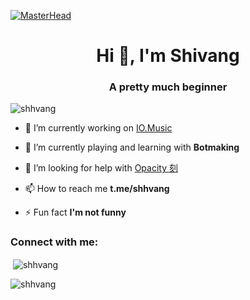 [![MasterHead](https://telegra.ph/file/20656dcf7981ff441c696.jpg)](https://t.me/shhvang)

<h1 align="center">Hi 👋, I'm Shivang</h1>
<h3 align="center">A pretty much beginner</h3>

<p align="left"> <img src="https://komarev.com/ghpvc/?username=shhvang&label=Profile%20views&color=0e75b6&style=flat" alt="shhvang" /> </p>

- 🔭 I’m currently working on [IO.Music](github.com/Notmonarch/io.music)

- 🌱 I’m currently playing and learning with **Botmaking**

- 🤝 I’m looking for help with [Opacity 刻](https://t.me/iopacity)

- 📫 How to reach me **t.me/shhvang**

- ⚡ Fun fact **I'm not funny**

<h3 align="left">Connect with me:</h3>
<p align="left">

<p>&nbsp;<img align="center" src="https://github-readme-stats.vercel.app/api?username=shhvang&show_icons=true&locale=en" alt="shhvang" /></p>

<p><img align="center" src="https://github-readme-streak-stats.herokuapp.com/?user=shhvang&" alt="shhvang" /></p>
